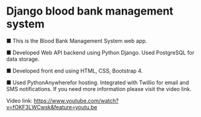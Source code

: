 # Django blood bank management system

■ This is the Blood Bank Management System web app.

■ Developed Web API backend using Python Django. Used PostgreSQL for data storage.

■ Developed front end using HTML, CSS, Bootstrap 4.

■ Used PythonAnywherefor hosting. Integrated with Twillio for email and SMS notifications.
 If you need more information please visit the video link.

Video link: https://www.youtube.com/watch?v=fOKF3LWCwsk&feature=youtu.be
